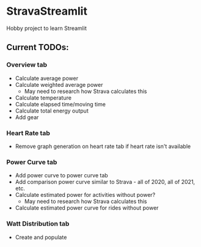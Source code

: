 # StravaStreamlit
Hobby project to learn Streamlit

## Current TODOs:

### Overview tab
* Calculate average power
* Calculate weighted average power
  * May need to research how Strava calculates this
* Calculate temperature
* Calculate elapsed time/moving time
* Calculate total energy output
* Add gear

### Heart Rate tab
* Remove graph generation on heart rate tab if heart rate isn't available

### Power Curve tab
* Add power curve to power curve tab
* Add comparison power curve similar to Strava - all of 2020, all of 2021, etc.
* Calculate estimated power for activities without power?
  * May need to research how Strava calculates this
* Calculate estimated power curve for rides without power

### Watt Distribution tab
* Create and populate